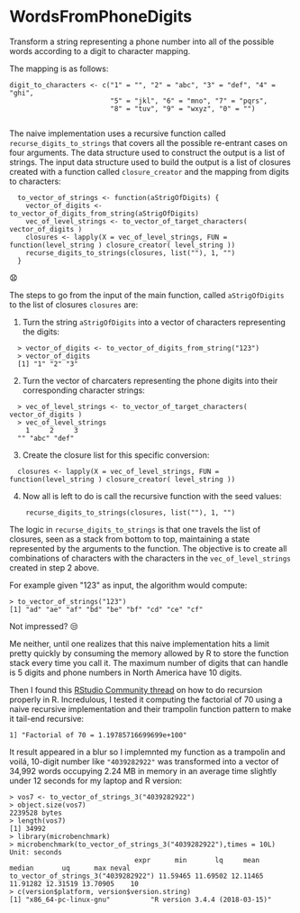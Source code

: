 # WordsFromPhoneDigits
Transform a string representing a phone number into all of the possible words according to a digit to character mapping.

The mapping is as follows:

```
digit_to_characters <- c("1" = "", "2" = "abc", "3" = "def", "4" = "ghi",
                         "5" = "jkl", "6" = "mno", "7" = "pqrs",
                         "8" = "tuv", "9" = "wxyz", "0" = "")


```

The naive implementation uses a recursive function called `recurse_digits_to_strings` that covers all the possible re-entrant cases on four arguments. The data structure used to construct the output is a list of strings. The input data structure used to build the output is a list of closures created with a function called `closure_creator` and the mapping from digits to characters:

```
  to_vector_of_strings <- function(aStrigOfDigits) {
    vector_of_digits <- to_vector_of_digits_from_string(aStrigOfDigits)
    vec_of_level_strings <- to_vector_of_target_characters( vector_of_digits )
    closures <- lapply(X = vec_of_level_strings, FUN = function(level_string ) closure_creator( level_string ))
    recurse_digits_to_strings(closures, list(""), 1, "")
  }
```
 :anguished:
 
The steps to go from the input of the main function, called `aStrigOfDigits` to the list of closures `closures` are:

1. Turn the string `aStrigOfDigits` into a vector of characters representing the digits:
  ```
    > vector_of_digits <- to_vector_of_digits_from_string("123")
    > vector_of_digits
    [1] "1" "2" "3"
  ```
2. Turn the vector of charcaters representing the phone digits into their corresponding character strings:
  ```
    > vec_of_level_strings <- to_vector_of_target_characters( vector_of_digits )
    > vec_of_level_strings
      1     2     3 
    "" "abc" "def"
  ```
3. Create the closure list for this specific conversion:
  
  ```
    closures <- lapply(X = vec_of_level_strings, FUN = function(level_string ) closure_creator( level_string ))  
  ```
4. Now all is left to do is call the recursive function with the seed values:
  
  ```
      recurse_digits_to_strings(closures, list(""), 1, "")
  ```

The logic in `recurse_digits_to_strings` is that one travels the list of closures, seen as a stack from bottom to top, maintaining a state represented by the arguments to the function. The objective is to create all combinations of characters with the characters in the `vec_of_level_strings` created in step 2 above.

For example given "123" as input, the algorithm would compute:
  ```
  > to_vector_of_strings("123")
[1] "ad" "ae" "af" "bd" "be" "bf" "cd" "ce" "cf"
```

Not impressed? :unamused:

Me neither, until one realizes that this naive implementation hits a limit pretty quickly by consuming the memory allowed by R to store the function stack every time you call it. The maximum number of digits that can handle is 5 digits and phone numbers in North America have 10 digits.
 
Then I found this [RStudio Community thread](https://community.rstudio.com/t/tidiest-way-to-do-recursion-safely-in-r/1408) on how to do recursion properly in R. Incredulous, I tested it computing the factorial of 70 using a naive recursive implementation and their trampolin function pattern to make it tail-end recursive:

```
1] "Factorial of 70 = 1.19785716699699e+100"
```

It result appeared in a blur so I implemnted my function as a trampolin and voilá, 10-digit number like `"4039282922"` was transformed into a vector of 34,992 words occupying 2.24 MB in memory in an average time slightly under 12 seconds for my laptop and R version:

  ```
  > vos7 <- to_vector_of_strings_3("4039282922")
  > object.size(vos7)
  2239528 bytes
  > length(vos7)
  [1] 34992
  > library(microbenchmark)
  > microbenchmark(to_vector_of_strings_3("4039282922"),times = 10L)
  Unit: seconds
                                 expr      min       lq     mean   median       uq      max neval
  to_vector_of_strings_3("4039282922") 11.59465 11.69502 12.11465 11.91282 12.31519 13.70905    10
  > c(version$platform, version$version.string)
  [1] "x86_64-pc-linux-gnu"          "R version 3.4.4 (2018-03-15)"
  ```



